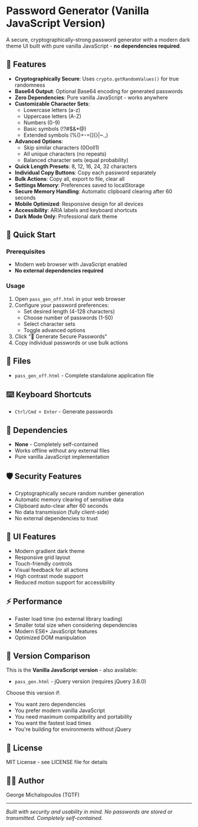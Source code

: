 # Password Generator (Vanilla JavaScript Version)

A secure, cryptographically-strong password generator with a modern dark theme UI built with pure vanilla JavaScript - **no dependencies required**.

## 🔐 Features

- **Cryptographically Secure**: Uses `crypto.getRandomValues()` for true randomness
- **Base64 Output**: Optional Base64 encoding for generated passwords
- **Zero Dependencies**: Pure vanilla JavaScript - works anywhere
- **Customizable Character Sets**: 
  - Lowercase letters (a-z)
  - Uppercase letters (A-Z)
  - Numbers (0-9)
  - Basic symbols (!?#$&*@)
  - Extended symbols (%()+-=[]{}|~.,)
- **Advanced Options**:
  - Skip similar characters (0OoIl1)
  - All unique characters (no repeats)
  - Balanced character sets (equal probability)
- **Quick Length Presets**: 8, 12, 16, 24, 32 characters
- **Individual Copy Buttons**: Copy each password separately
- **Bulk Actions**: Copy all, export to file, clear all
- **Settings Memory**: Preferences saved to localStorage
- **Secure Memory Handling**: Automatic clipboard clearing after 60 seconds
- **Mobile Optimized**: Responsive design for all devices
- **Accessibility**: ARIA labels and keyboard shortcuts
- **Dark Mode Only**: Professional dark theme

## 🚀 Quick Start

### Prerequisites
- Modern web browser with JavaScript enabled
- **No external dependencies required**

### Usage
1. Open `pass_gen_off.html` in your web browser
2. Configure your password preferences:
   - Set desired length (4-128 characters)
   - Choose number of passwords (1-50)
   - Select character sets
   - Toggle advanced options
3. Click "🚀 Generate Secure Passwords"
4. Copy individual passwords or use bulk actions

## 📁 Files
- `pass_gen_off.html` - Complete standalone application file

## ⌨️ Keyboard Shortcuts
- `Ctrl/Cmd + Enter` - Generate passwords

## 🔧 Dependencies
- **None** - Completely self-contained
- Works offline without any external files
- Pure vanilla JavaScript implementation

## 🛡️ Security Features
- Cryptographically secure random number generation
- Automatic memory clearing of sensitive data
- Clipboard auto-clear after 60 seconds
- No data transmission (fully client-side)
- No external dependencies to trust

## 🎨 UI Features
- Modern gradient dark theme
- Responsive grid layout
- Touch-friendly controls
- Visual feedback for all actions
- High contrast mode support
- Reduced motion support for accessibility

## ⚡ Performance
- Faster load time (no external library loading)
- Smaller total size when considering dependencies
- Modern ES6+ JavaScript features
- Optimized DOM manipulation

## 🔄 Version Comparison
This is the **Vanilla JavaScript version** - also available:
- `pass_gen.html` - jQuery version (requires jQuery 3.6.0)

Choose this version if:
- You want zero dependencies
- You prefer modern vanilla JavaScript
- You need maximum compatibility and portability
- You want the fastest load times
- You're building for environments without jQuery

## 📝 License
MIT License - see LICENSE file for details

## 👨‍💻 Author
George Michalopoulos (TGTF)

---
*Built with security and usability in mind. No passwords are stored or transmitted. Completely self-contained.*
